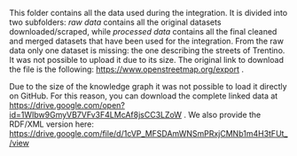 This folder contains all the data used during the integration. It is divided into two subfolders: *raw data* contains all the original datasets downloaded/scraped, while *processed data* contains all the final cleaned and merged datasets that have been used for the integration. From the raw data only one dataset is missing: the one describing the streets of Trentino. It was not possible to upload it due to its size. The original link to download the file is the following: https://www.openstreetmap.org/export .


Due to the size of the knowledge graph it was not possible to load it directly on GitHub. For this reason, you can download the complete linked data at https://drive.google.com/open?id=1WIbw9GmyVB7VFv3F4LMcAf8jsCC3LZoW . We also provide the RDF/XML version here: https://drive.google.com/file/d/1cVP_MFSDAmWNSmPRxjCMNb1m4H3tFUt_/view
